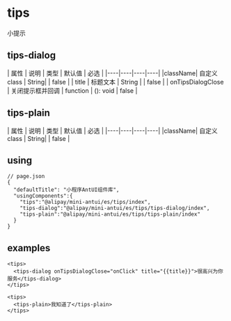 # tips 

小提示

## tips-dialog

| 属性 | 说明 | 类型 | 默认值 | 必选 |
|----|----|----|----|
|className| 自定义class | String| | false |
| title | 标题文本 | String | | false |
| onTipsDialogClose | 关闭提示框并回调 | function | (): void | false |

## tips-plain

| 属性 | 说明 | 类型 | 默认值 | 必选 |
|----|----|----|----|
|className| 自定义class | String| | false |

## using

```
// page.json
{
  "defaultTitle": "小程序AntUI组件库",
  "usingComponents":{
    "tips":"@alipay/mini-antui/es/tips/index",
    "tips-dialog":"@alipay/mini-antui/es/tips/tips-dialog/index",
    "tips-plain":"@alipay/mini-antui/es/tips/tips-plain/index"
  }
}
```
## examples

```axml
<tips>
  <tips-dialog onTipsDialogClose="onClick" title="{{title}}">很高兴为你服务</tips-dialog>
</tips>
```
```axml
<tips>
  <tips-plain>我知道了</tips-plain>
</tips>
```






